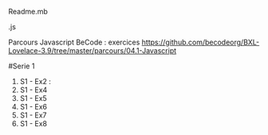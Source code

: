 Readme.mb

.js


Parcours Javascript BeCode : exercices https://github.com/becodeorg/BXL-Lovelace-3.9/tree/master/parcours/04.1-Javascript

#Serie 1 
1. S1 - Ex2 :
2. S1 - Ex4
3. S1 - Ex5
4. S1 - Ex6
5. S1 - Ex7
6. S1 - Ex8
